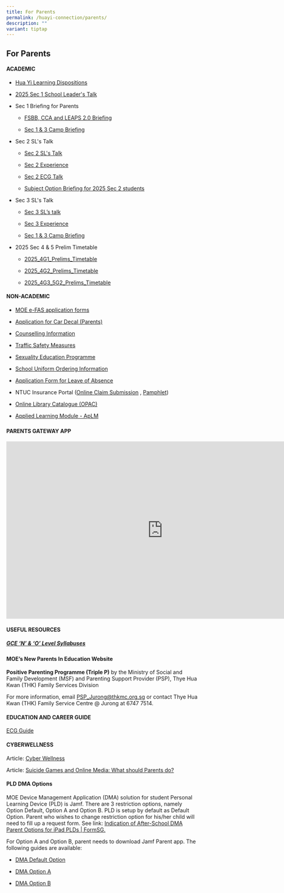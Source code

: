 ```yaml
---
title: For Parents
permalink: /huayi-connection/parents/
description: ""
variant: tiptap
---
```

<h2>For Parents</h2>
<h4>ACADEMIC</h4>
<ul data-tight="true" class="tight">
<li>
<p><a href="/files/2025_Learning_Dispositions___School_website_CL_ML__final__new.pdf" rel="noopener nofollow" target="_blank">Hua Yi Learning Dispositions</a>
</p>
</li>
<li>
<p><a href="/files/2025/2025_SL_Talk_for_Parents__Sec_1__ForUpload.pdf" rel="noopener noreferrer nofollow" target="_blank">2025 Sec 1 School Leader's Talk</a>
</p>
</li>
<li>
<p>Sec 1 Briefing for Parents</p>
<ul data-tight="true" class="tight">
<li>
<p><a href="/files/2025/2025_Sec_1_Briefing_for_Parents__FSBB__CCA__LEAPS2_0__sch_website.pdf" rel="noopener nofollow" target="_blank">FSBB, CCA and LEAPS 2.0 Briefing</a>
</p>
</li>
<li>
<p><a href="/files/2025/Sec_1___3_Camp_Briefing__School_website.pdf" rel="noopener nofollow" target="_blank">Sec 1 &amp; 3 Camp Briefing</a>
</p>
</li>
</ul>
</li>
<li>
<p>Sec 2 SL's Talk</p>
<ul data-tight="true" class="tight">
<li>
<p><a href="/files/2025/Sec_2_SL_s_Talk_ver2.pdf" rel="noopener nofollow" target="_blank">Sec 2 SL's Talk</a>
</p>
</li>
<li>
<p><a href="/files/2025/Sec_2_Experience.pdf" rel="noopener noreferrer nofollow" target="_blank">Sec 2 Experience</a>
</p>
</li>
<li>
<p><a href="/files/2025/Sec_2_ECG_Talk.pdf" rel="noopener noreferrer nofollow" target="_blank">Sec 2 ECG Talk</a>
</p>
</li>
<li>
<p><a href="/files/2025/Subject_Option_Briefing_for_2025_Sec_2_students.pdf" rel="noopener noreferrer nofollow" target="_blank">Subject Option Briefing for 2025 Sec 2 students</a>
</p>
</li>
</ul>
</li>
<li>
<p>Sec 3 SL's Talk</p>
<ul data-tight="true" class="tight">
<li>
<p><a href="/files/2025/Sec_3_SL_s_Talk__School_website.pdf" rel="noopener nofollow" target="_blank">Sec 3 SL’s talk</a>
</p>
</li>
<li>
<p><a href="/files/2025/Sec_3_School_Experience__School_website.pdf" rel="noopener nofollow" target="_blank">Sec 3 Experience</a>
</p>
</li>
<li>
<p><a href="/files/2025/Sec_1___3_Camp_Briefing__School_website.pdf" rel="noopener nofollow" target="_blank">Sec 1 &amp; 3 Camp Briefing</a>
</p>
</li>
</ul>
</li>
</ul>
<ul data-tight="true" class="tight">
<li>
<p>2025 Sec 4 &amp; 5 Prelim Timetable</p>
<ul data-tight="true" class="tight">
<li>
<p><a href="/files/2025/2025_4G1_Prelims_Timetable.pdf" rel="noopener nofollow" target="_blank">2025_4G1_Prelims_Timetable</a>
</p>
</li>
<li>
<p><a href="/files/2025/2025_4G2_Prelims_Timetable.pdf" rel="noopener nofollow" target="_blank">2025_4G2_Prelims_Timetable</a>
</p>
</li>
<li>
<p><a href="/files/2025/2025_CWA2_Timetable__4_G3__Edited_22_April.pdf" rel="noopener nofollow" target="_blank">2025_4G3_5G2_Prelims_Timetable</a>
</p>
</li>
</ul>
</li>
</ul>
<h4>NON-ACADEMIC</h4>
<ul data-tight="true" class="tight">
<li>
<p><a href="https://form.gov.sg/6666a548f71e023bcbe7c9b7" rel="noopener nofollow" target="_blank">MOE e-FAS application forms</a>
</p>
</li>
<li>
<p><a href="https://go.gov.sg/hysscardecal" rel="noopener nofollow" target="_blank">Application for Car Decal (Parents)</a>
</p>
</li>
<li>
<p><a href="https://staging.d24qp50d0iaegk.amplifyapp.com/files/Student%20handbook%202022_Counselling%20info%20June12.pdf" rel="noopener noreferrer nofollow" target="_blank">Counselling Information</a>
</p>
</li>
<li>
<p><a href="https://staging.d24qp50d0iaegk.amplifyapp.com/latest-updates/tsm/" rel="noopener noreferrer nofollow" target="_blank">Traffic Safety Measures</a>
</p>
</li>
<li>
<p><a href="https://staging.d24qp50d0iaegk.amplifyapp.com/sex-ed/" rel="noopener noreferrer nofollow" target="_blank">Sexuality Education Programme</a>
</p>
</li>
<li>
<p><a href="https://staging.d24qp50d0iaegk.amplifyapp.com/files/SchoolUniformOrderInfo.pdf" rel="noopener noreferrer nofollow" target="_blank">School Uniform Ordering Information</a>
</p>
</li>
<li>
<p><a href="https://form.gov.sg/60c010245259b6001101815d" rel="noopener noreferrer nofollow" target="_blank">Application Form for Leave of Absence</a>
</p>
</li>
<li>
<p>NTUC Insurance Portal (<a href="https://studentgpa.incomegroupins.com.sg/#/" rel="noopener noreferrer nofollow" target="_blank">Online Claim Submission</a> ,
<a href="/files/2025 Sec 1 Registration/Product_Fact_Sheet__Year_2025_.pdf" rel="noopener nofollow" target="_blank">Pamphlet</a>)</p>
</li>
<li>
<p><a href="https://schoolibrary.moe.edu.sg/huayisec" rel="noopener noreferrer nofollow" target="_blank">Online Library Catalogue (OPAC)</a>
</p>
</li>
<li>
<p><a href="https://www.moe.gov.sg/secondary/schools-offering-full-sbb/school-specific-opportunities/applied-learning-modules" rel="noopener nofollow" target="_blank">Applied Learning Module - ApLM</a>
</p>
</li>
</ul>
<h5></h5>
<h4>PARENTS GATEWAY APP</h4>
<div class="iframe-wrapper">
<iframe height="467" width="824" allowfullscreen="true" frameborder="0" src="https://www.youtube.com/embed/tW9jwyuovOo"></iframe>
</div>
<h4>USEFUL RESOURCES</h4>
<h5><strong><a href="https://www.seab.gov.sg/" rel="noopener noreferrer nofollow" target="_blank">GCE ‘N’ &amp; ‘O’ Level Syllabuses</a></strong></h5>
<h4>MOE’s New Parents In Education Website</h4>
<p><strong>Positive Parenting Programme (Triple P)</strong>&nbsp;by the Ministry
of Social and Family Development (MSF) and Parenting Support Provider (PSP),
Thye Hua Kwan (THK) Family Services Division</p>
<p>For more information, email&nbsp;<a href="mailto:PSP_Jurong@thkmc.org.sg" rel="noopener noreferrer nofollow" target="_blank">PSP_Jurong@thkmc.org.sg</a>&nbsp;or
contact Thye Hua Kwan (THK) Family Service Centre @ Jurong at 6747 7514.</p>
<h4>EDUCATION AND CAREER GUIDE</h4>
<p><a href="https://www.moe.gov.sg/education-in-sg/our-programmes/education-and-career-guidance/overview" rel="noopener noreferrer nofollow" target="_blank">ECG Guide</a>
</p>
<h4>CYBERWELLNESS</h4>
<p>Article:&nbsp;<a href="https://www.schoolbag.edu.sg/story-tag/cyber-wellness/#:~:text=14%20March%2C%202025&amp;text=20%20September%2C%202024&amp;text=21%20June%2C%202024&amp;text=31%20May%2C%202024&amp;text=3%20May%2C%202024&amp;text=%E2%8C%88%20How%20much%20is%20too%20much%20information%3F" rel="noopener noreferrer nofollow" target="_blank">Cyber Wellness</a>
</p>
<p>Article:&nbsp;<a href="https://www.schoolbag.edu.sg/story/suicide-games-and-online-media-what-should-parents-do?utm_source=tr.im&amp;utm_medium=no_referer&amp;utm_campaign=tr.im%2F1yNMt&amp;utm_content=direct_input" rel="noopener noreferrer nofollow" target="_blank">Suicide Games and Online Media: What should Parents do?</a>
</p>
<h4>PLD DMA Options</h4>
<p>MOE Device Management Application (DMA) solution for student Personal
Learning Device (PLD) is Jamf. There are 3 restriction options, namely
Option Default, Option A and Option B. PLD is setup by default as Default
Option. Parent who wishes to change restriction option for his/her child
will need to fill up a request form. See link: <a href="https://form.gov.sg/671aef83c5e90c8bcae4de63" rel="noopener noreferrer nofollow" target="_blank">Indication of After-School DMA Parent Options for iPad PLDs | FormSG.</a>
</p>
<p>For Option A and Option B, parent needs to download Jamf Parent app. The
following guides are available:</p>
<ul data-tight="true" class="tight">
<li>
<p><a href="/files/2025/iPad_DMA_Parent_Guide_for_Default_Option.pdf" rel="noopener nofollow" target="_blank">DMA Default Option</a>
</p>
</li>
<li>
<p><a href="/files/2025/iPad_DMA_Parent_Guide_for_Option_A.pdf" rel="noopener nofollow" target="_blank">DMA Option A</a>
</p>
</li>
<li>
<p><a href="/files/2025/iPad_DMA_Parent_Guide_for_Option_B.pdf" rel="noopener nofollow" target="_blank">DMA Option B</a>
</p>
</li>
</ul>
<p></p>